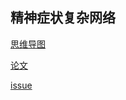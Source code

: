 ## 精神症状复杂网络

[思维导图](<https://www.processon.com/view/link/5ed3c88163768906e2d0a11f>)

[论文](https://www.researchgate.net/publication/311469708_Mental_disorders_as_complex_networks_An_introduction_and_overview_of_a_network_approach_to_psychopathology)

[issue](https://github.com/sibbay-ai/cooperation-issues/issues/2328)